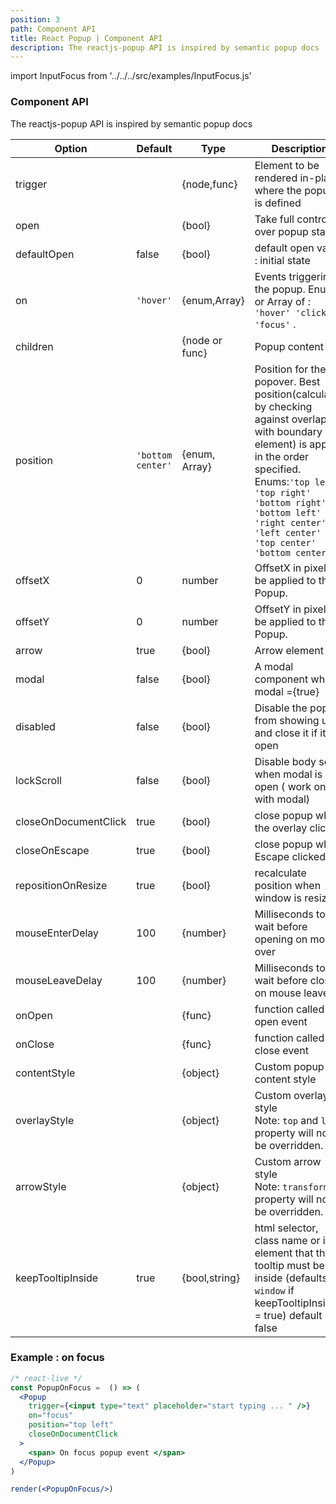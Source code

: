 ```yaml
---
position: 3
path: Component API
title: React Popup | Component API
description: The reactjs-popup API is inspired by semantic popup docs
---
```


import InputFocus from '../../../src/examples/InputFocus.js'

### Component API

The reactjs-popup API is inspired by semantic popup docs

| Option               | Default           | Type           | Description                                                                                                                                                                                                                                                           |
| -------------------- | ----------------- | -------------- | --------------------------------------------------------------------------------------------------------------------------------------------------------------------------------------------------------------------------------------------------------------------- |
| trigger              |                   | {node,func}    | Element to be rendered in-place where the popup is defined                                                                                                                                                                                                            |
| open                 |                   | {bool}         | Take full control over popup state.                                                                                                                                                                                                                                   |
| defaultOpen          | false             | {bool}         | default open value : initial state                                                                                                                                                                                                                                    |
| on                   | `'hover'`         | {enum,Array}   | Events triggering the popup. Enums or Array of : `'hover' 'click' 'focus'` .                                                                                                                                                                                          |
| children             |                   | {node or func} | Popup content                                                                                                                                                                                                                                                         |
| position             | `'bottom center'` | {enum, Array}  | Position for the popover. Best position(calculated by checking against overlap with boundary element) is applied in the order specified. <br /> Enums:`'top left' 'top right' 'bottom right' 'bottom left' 'right center' 'left center' 'top center' 'bottom center'` |
| offsetX              | 0                 | number         | OffsetX in pixels to be applied to the Popup.                                                                                                                                                                                                                         |
| offsetY              | 0                 | number         | OffsetY in pixels to be applied to the Popup.                                                                                                                                                                                                                         |
| arrow                | true              | {bool}         | Arrow element                                                                                                                                                                                                                                                         |
| modal                | false             | {bool}         | A modal component when modal ={true}                                                                                                                                                                                                                                  |
| disabled             | false             | {bool}         | Disable the popup from showing up and close it if it's open                                                                                                                                                                                                           |
| lockScroll           | false             | {bool}         | Disable body scroll when modal is open ( work only with modal)                                                                                                                                                                                                        |
| closeOnDocumentClick | true              | {bool}         | close popup when the overlay clicked                                                                                                                                                                                                                                  |
| closeOnEscape        | true              | {bool}         | close popup when Escape clicked                                                                                                                                                                                                                                       |
| repositionOnResize        | true              | {bool}         | recalculate position when window is resized                                                                                                                                                                                                                                       |
| mouseEnterDelay      | 100               | {number}       | Milliseconds to wait before opening on mouse over                                                                                                                                                                                                                     |
| mouseLeaveDelay      | 100               | {number}       | Milliseconds to wait before closing on mouse leave                                                                                                                                                                                                                    |
| onOpen               |                   | {func}         | function called on open event                                                                                                                                                                                                                                         |
| onClose              |                   | {func}         | function called on close event                                                                                                                                                                                                                                        |
| contentStyle         |                   | {object}       | Custom popup content style                                                                                                                                                                                                                                            |
| overlayStyle         |                   | {object}       | Custom overlay style <br/> Note: `top` and `left` property will not be overridden.                                                                                                                                                                                    |
| arrowStyle           |                   | {object}       | Custom arrow style <br/> Note: `transform` property will not be overridden.                                                                                                                                                                                           |
| keepTooltipInside    | true              | {bool,string}  | html selector, class name or id element that the tooltip must be inside (defaults to `window` if keepTooltipInside = true) default false                                                                                                                              |

### Example : on focus



```jsx
/* react-live */
const PopupOnFocus =  () => (
  <Popup
    trigger={<input type="text" placeholder="start typing ... " />}
    on="focus"
    position="top left"
    closeOnDocumentClick
  >
    <span> On focus popup event </span>
  </Popup>
)

render(<PopupOnFocus/>)
```
